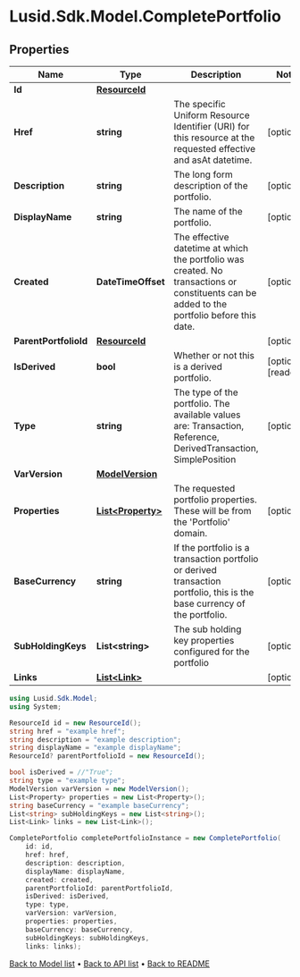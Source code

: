 # Lusid.Sdk.Model.CompletePortfolio

## Properties

Name | Type | Description | Notes
------------ | ------------- | ------------- | -------------
**Id** | [**ResourceId**](ResourceId.md) |  | 
**Href** | **string** | The specific Uniform Resource Identifier (URI) for this resource at the requested effective and asAt datetime. | [optional] 
**Description** | **string** | The long form description of the portfolio. | [optional] 
**DisplayName** | **string** | The name of the portfolio. | [optional] 
**Created** | **DateTimeOffset** | The effective datetime at which the portfolio was created. No transactions or constituents can be added to the portfolio before this date. | [optional] 
**ParentPortfolioId** | [**ResourceId**](ResourceId.md) |  | [optional] 
**IsDerived** | **bool** | Whether or not this is a derived portfolio. | [optional] [readonly] 
**Type** | **string** | The type of the portfolio. The available values are: Transaction, Reference, DerivedTransaction, SimplePosition | [optional] 
**VarVersion** | [**ModelVersion**](ModelVersion.md) |  | 
**Properties** | [**List&lt;Property&gt;**](Property.md) | The requested portfolio properties. These will be from the &#39;Portfolio&#39; domain. | [optional] 
**BaseCurrency** | **string** | If the portfolio is a transaction portfolio or derived transaction portfolio, this is the base currency of the portfolio. | [optional] 
**SubHoldingKeys** | **List&lt;string&gt;** | The sub holding key properties configured for the portfolio | [optional] 
**Links** | [**List&lt;Link&gt;**](Link.md) |  | [optional] 

```csharp
using Lusid.Sdk.Model;
using System;

ResourceId id = new ResourceId();
string href = "example href";
string description = "example description";
string displayName = "example displayName";
ResourceId? parentPortfolioId = new ResourceId();

bool isDerived = //"True";
string type = "example type";
ModelVersion varVersion = new ModelVersion();
List<Property> properties = new List<Property>();
string baseCurrency = "example baseCurrency";
List<string> subHoldingKeys = new List<string>();
List<Link> links = new List<Link>();

CompletePortfolio completePortfolioInstance = new CompletePortfolio(
    id: id,
    href: href,
    description: description,
    displayName: displayName,
    created: created,
    parentPortfolioId: parentPortfolioId,
    isDerived: isDerived,
    type: type,
    varVersion: varVersion,
    properties: properties,
    baseCurrency: baseCurrency,
    subHoldingKeys: subHoldingKeys,
    links: links);
```

[Back to Model list](../README.md#documentation-for-models) &#8226; [Back to API list](../README.md#documentation-for-api-endpoints) &#8226; [Back to README](../README.md)
